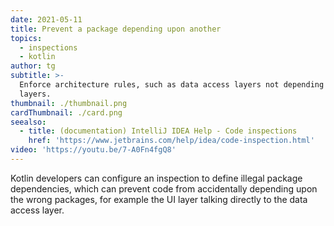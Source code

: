 ```yaml
---
date: 2021-05-11
title: Prevent a package depending upon another
topics:
  - inspections
  - kotlin
author: tg
subtitle: >-
  Enforce architecture rules, such as data access layers not depending upon UI
  layers.
thumbnail: ./thumbnail.png
cardThumbnail: ./card.png
seealso:
  - title: (documentation) IntelliJ IDEA Help - Code inspections
    href: 'https://www.jetbrains.com/help/idea/code-inspection.html'
video: 'https://youtu.be/7-A0Fn4fgQ8'
---
```

Kotlin developers can configure an inspection to define illegal package dependencies, which can prevent code from accidentally depending upon the wrong packages, for example the UI layer talking directly to the data access layer.
